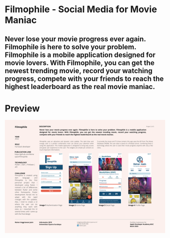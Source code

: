 # Filmophile - Social Media for Movie Maniac
Never lose your movie progress ever again. Filmophile is here to solve your problem. Filmophile is a mobile application designed for movie lovers. With Filmophile, you can get the newest trending movie, record your watching progress, compete with your friends to reach the highest leaderboard as the real movie maniac.
---

# Preview
![Preview](https://github.com/ReinerJasin/Filmophile/blob/main/portfolio%20apple.png?raw=true)
